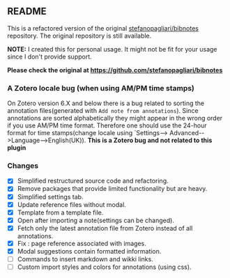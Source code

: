## README
This is a refactored version of the original [stefanopagliari/bibnotes](https://github.com/stefanopagliari/bibnotes) repository. The original repository is still available.

**NOTE:** I created this for personal usage. It might not be fit for your usage since I don't provide support. 

**Please check the original at  https://github.com/stefanopagliari/bibnotes**

### A Zotero locale bug (when using AM/PM time stamps)
On Zotero version 6.X and below there is a bug related to sorting the annotation files(generated with `Add note from annotations`). Since annotations are sorted alphabetically they might appear in the wrong order if you use AM/PM time format. Therefore one should use the 24-hour format for time stamps(change locale using `Settings--> Advanced-->Language-->English(UK)). **This is a Zotero bug and not related to this plugin** 


### Changes
- [x] Simplified restructured source code and refactoring.
- [x] Remove packages that provide limited functionality but are heavy.
- [x] Simplified settings tab.
- [x] Update reference files without modal.
- [x] Template from a template file.
- [x] Open after importing a note(settings can be changed).
- [x] Fetch only the latest annotation file from Zotero instead of all annotations.
- [x] Fix : page reference associated with images.
- [x] Modal suggestions contain formatted information.
- [ ] Commands to insert markdown and wikki links.
- [ ] Custom import styles and colors for annotations (using css).